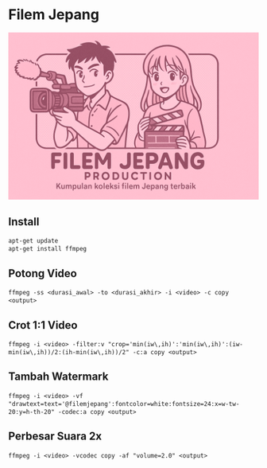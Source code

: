 # Filem Jepang

![](https://github.com/filemjepang/Bikin-Filem/blob/main/banner_fj.png)

## Install 

```
apt-get update
apt-get install ffmpeg 
```

## Potong Video 

```
ffmpeg -ss <durasi_awal> -to <durasi_akhir> -i <video> -c copy <output>
```

## Crot 1:1 Video

```
ffmpeg -i <video> -filter:v "crop='min(iw\,ih)':'min(iw\,ih)':(iw-min(iw\,ih))/2:(ih-min(iw\,ih))/2" -c:a copy <output>
```

## Tambah Watermark

```
ffmpeg -i <video> -vf "drawtext=text='@filemjepang':fontcolor=white:fontsize=24:x=w-tw-20:y=h-th-20" -codec:a copy <output>
```

## Perbesar Suara 2x

```
ffmpeg -i <video> -vcodec copy -af "volume=2.0" <output>
```
